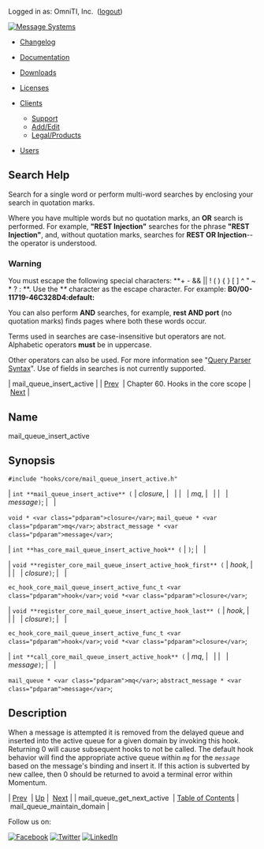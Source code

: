 Logged in as: OmniTI, Inc.  ([logout](https://support.messagesystems.com/logout.php))

[![Message Systems](https://support.messagesystems.com/images/ms-white205.png)](https://support.messagesystems.com/start.php) 

*   [Changelog](https://support.messagesystems.com/start.php?show=changelog)
*   [Documentation](https://support.messagesystems.com/docs/)
*   [Downloads](https://support.messagesystems.com/start.php)

*   [Licenses](https://support.messagesystems.com/license_summary.php)
*   <a href="">Clients</a>
    *   [Support](https://support.messagesystems.com/cs.php)
    *   [Add/Edit](https://support.messagesystems.com/edit_client.php)
    *   [Legal/Products](https://support.messagesystems.com/edit_products.php)
*   [Users](https://support.messagesystems.com/edit_customer.php)

## Search Help

Search for a single word or perform multi-word searches by enclosing your search in quotation marks.

Where you have multiple words but no quotation marks, an **OR** search is performed. For example, **"REST Injection"** searches for the phrase **"REST Injection"**, and, without quotation marks, searches for **REST OR Injection**--the operator is understood.

### Warning

You must escape the following special characters: **+ - && || ! ( ) { } [ ] ^ " ~ * ? : \**. Use the **\** character as the escape character. For example: **B0/00-11719-46C328D4\:default\:**

You can also perform **AND** searches, for example, **rest AND port** (no quotation marks) finds pages where both these words occur.

Terms used in searches are case-insensitive but operators are not. Alphabetic operators **must** be in uppercase.

Other operators can also be used. For more information see "[Query Parser Syntax](https://lucene.apache.org/core/old_versioned_docs/versions/3_0_0/queryparsersyntax.html)". Use of fields in searches is not currently supported.

| mail_queue_insert_active |
| [Prev](hooks.core.mail_queue_get_next_active.php)  | Chapter 60. Hooks in the core scope |  [Next](hooks.core.mail_queue_maintain_domain.php) |

<a name="hooks.core.mail_queue_insert_active"></a>
## Name

mail_queue_insert_active

## Synopsis

`#include "hooks/core/mail_queue_insert_active.h"`

| `int **mail_queue_insert_active** (` | <var class="pdparam">closure</var>, |   |
|   | <var class="pdparam">mq</var>, |   |
|   | <var class="pdparam">message</var>`)`; |   |

`void * <var class="pdparam">closure</var>`;
`mail_queue * <var class="pdparam">mq</var>`;
`abstract_message * <var class="pdparam">message</var>`;

| `int **has_core_mail_queue_insert_active_hook** (` | `)`; |   |

| `void **register_core_mail_queue_insert_active_hook_first** (` | <var class="pdparam">hook</var>, |   |
|   | <var class="pdparam">closure</var>`)`; |   |

`ec_hook_core_mail_queue_insert_active_func_t <var class="pdparam">hook</var>`;
`void *<var class="pdparam">closure</var>`;

| `void **register_core_mail_queue_insert_active_hook_last** (` | <var class="pdparam">hook</var>, |   |
|   | <var class="pdparam">closure</var>`)`; |   |

`ec_hook_core_mail_queue_insert_active_func_t <var class="pdparam">hook</var>`;
`void *<var class="pdparam">closure</var>`;

| `int **call_core_mail_queue_insert_active_hook** (` | <var class="pdparam">mq</var>, |   |
|   | <var class="pdparam">message</var>`)`; |   |

`mail_queue * <var class="pdparam">mq</var>`;
`abstract_message * <var class="pdparam">message</var>`;<a name="idp9996384"></a>
## Description

When a message is attempted it is removed from the delayed queue and inserted into the active queue for a given domain by invoking this hook. Returning 0 will cause subsequent hooks to not be called. The default hook behavior will find the appropriate active queue within *`mq`* for the *`message`* based on the message's binding and insert it. If this action is subverted by new callee, then 0 should be returned to avoid a terminal error within Momentum.

| [Prev](hooks.core.mail_queue_get_next_active.php)  | [Up](hooks.core.php) |  [Next](hooks.core.mail_queue_maintain_domain.php) |
| mail_queue_get_next_active  | [Table of Contents](index.php) |  mail_queue_maintain_domain |

Follow us on:

[![Facebook](https://support.messagesystems.com/images/icon-facebook.png)](http://www.facebook.com/messagesystems) [![Twitter](https://support.messagesystems.com/images/icon-twitter.png)](http://twitter.com/#!/MessageSystems) [![LinkedIn](https://support.messagesystems.com/images/icon-linkedin.png)](http://www.linkedin.com/company/message-systems)